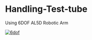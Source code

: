 # Handling-Test-tube
 Using 6DOF AL5D Robotic Arm 


[![6dof](https://github.com/SahilRaut/Handling-Test-tube/assets/66782904/563f236e-fe2c-4f1a-9fec-00a8be0fce80)](https://www.youtube.com/watch?v=iW0zDSGd59A)


